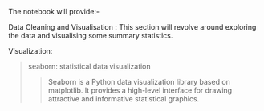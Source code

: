 The notebook will provide:- 

Data Cleaning and Visualisation : This section will revolve around exploring the data and visualising some summary statistics.

Visualization:
> seaborn: statistical data visualization
>> Seaborn is a Python data visualization library based on matplotlib. It provides a high-level interface for drawing attractive and informative statistical graphics.